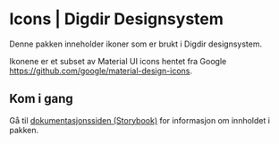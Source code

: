 # Icons | Digdir Designsystem

Denne pakken inneholder ikoner som er brukt i Digdir designsystem.

Ikonene er et subset av Material UI icons hentet fra Google https://github.com/google/material-design-icons.

## Kom i gang

Gå til [dokumentasjonssiden (Storybook)](https://felleslosninger.github.io/tlp-storybook-base/) for informasjon om innholdet i pakken.
